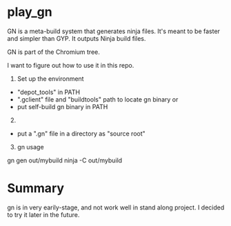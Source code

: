 play_gn
=======

GN is a meta-build system that generates ninja files. It's meant to be faster and simpler than GYP. It outputs Ninja build files.

GN is part of the Chromium tree.

I want to figure out how to use it in this repo.


1. Set up the environment

* "depot_tools" in PATH
* ".gclient" file and "buildtools" path to locate gn binary
or
* put self-build gn binary in PATH

2. 

* put a ".gn" file in a directory as "source root"


3. gn usage

gn gen out/mybuild
ninja -C out/mybuild

Summary
=======

gn is in very earily-stage, and not work well in stand along project. I decided to try it later in the future.


